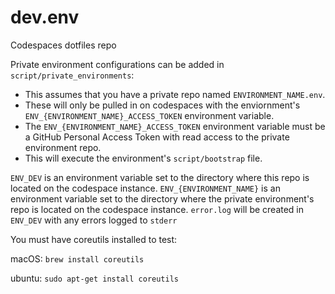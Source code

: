# dev.env

Codespaces dotfiles repo

Private environment configurations can be added in `script/private_environments`:

- This assumes that you have a private repo named `ENVIRONMENT_NAME.env`.
- These will only be pulled in on codespaces with the enviornment's `ENV_{ENVIRONMENT_NAME}_ACCESS_TOKEN` environment variable.
- The `ENV_{ENVIRONMENT_NAME}_ACCESS_TOKEN` environment variable must be a GitHub Personal Access Token with read access to the private environment repo.
- This will execute the environment's `script/bootstrap` file.

`ENV_DEV` is an environment variable set to the directory where this repo is located on the codespace instance.
`ENV_{ENVIRONMENT_NAME}` is an environment variable set to the directory where the private environment's repo is located on the codespace instance.
`error.log` will be created in `ENV_DEV` with any errors logged to `stderr`

You must have coreutils installed to test:

macOS: `brew install coreutils`

ubuntu: `sudo apt-get install coreutils`
